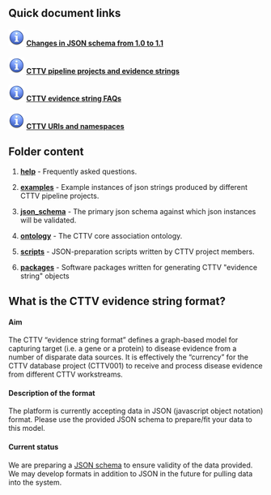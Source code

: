 ## Quick document links

#### ![info](help/images/info.gif) [**Changes in JSON schema from 1.0 to 1.1**](changes/version_changes.md)

#### ![info](help/images/info.gif) [**CTTV pipeline projects and evidence strings**](json_schema/project_tracker.md)

#### ![info](help/images/info.gif) [**CTTV evidence string FAQs**](help/README.md)

#### ![info](help/images/info.gif) [**CTTV URIs and namespaces**](json_schema/cttv_uris_namespaces.md)



## Folder content



1. [**help**](./help/)	- Frequently asked questions.

1. [**examples**](./examples/)	- Example instances of json strings produced by different CTTV pipeline projects.

1. [**json_schema**](./json_schema/) - The primary json schema against which json instances will be validated.

1. [**ontology**](./ontology/) - The CTTV core association ontology.

1. [**scripts**](./scripts/) - JSON-preparation scripts written by CTTV project members.

1. [**packages**](./packages/) - Software packages written for generating CTTV "evidence string" objects



## What is the CTTV evidence string format?



#### Aim



The CTTV “evidence string format” defines a graph-based model for capturing target (i.e. a gene or a protein) to disease evidence from a number of disparate data sources. It is effectively the “currency” for the CTTV database project (CTTV001) to receive and process disease evidence from different CTTV workstreams.



#### Description of the format



The platform is currently accepting data in JSON (javascript object notation) format. Please use the provided JSON schema to prepare/fit your data to this model.



#### Current status



We are preparing a [JSON schema](./json_schema) to ensure validity of the data provided. We may develop formats in addition to JSON in the future for pulling data into the system.